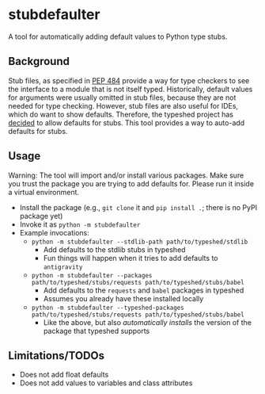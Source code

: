 # stubdefaulter

A tool for automatically adding default values to Python type stubs.

## Background

Stub files, as specified in [PEP 484](https://peps.python.org/pep-0484/#stub-files)
provide a way for type checkers to see the interface to a module that is not
itself typed. Historically, default values for arguments were usually omitted
in stub files, because they are not needed for type checking. However, stub
files are also useful for IDEs, which do want to show defaults. Therefore, the
typeshed project has [decided](https://github.com/python/typeshed/issues/8988) to
allow defaults for stubs. This tool provides a way to auto-add defaults for stubs.

## Usage

Warning: The tool will import and/or install various packages. Make sure you
trust the package you are trying to add defaults for. Please run it inside a
virtual environment.

- Install the package (e.g., `git clone` it and `pip install .`; there is no
  PyPI package yet)
- Invoke it as `python -m stubdefaulter`
- Example invocations:
  - `python -m stubdefaulter --stdlib-path path/to/typeshed/stdlib`
    - Add defaults to the stdlib stubs in typeshed
    - Fun things will happen when it tries to add defaults to `antigravity`
  - `python -m stubdefaulter --packages path/to/typeshed/stubs/requests path/to/typeshed/stubs/babel`
    - Add defaults to the `requests` and `babel` packages in typeshed
    - Assumes you already have these installed locally
  - `python -m stubdefaulter --typeshed-packages path/to/typeshed/stubs/requests path/to/typeshed/stubs/babel`
    - Like the above, but also *automatically installs* the version of the
      package that typeshed supports

## Limitations/TODOs

- Does not add float defaults
- Does not add values to variables and class attributes
